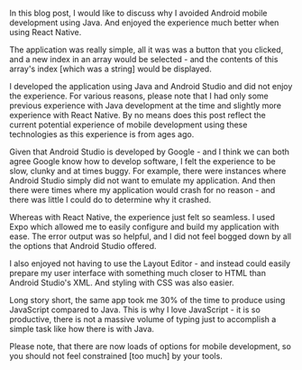 In this blog post, I would like to discuss why I avoided Android mobile development using Java. And enjoyed the experience much better when using React Native. 

The application was really simple, all it was was a button that you clicked, and a new index in an array would be selected - and the contents of this array's index [which was a string] would be displayed. 

I developed the application using Java and Android Studio and did not enjoy the experience.  For various reasons, please note that I had only some previous experience with Java development at the time and slightly more experience with React Native. By no means does this post reflect the current potential experience of mobile development using these technologies as this experience is from ages ago. 

Given that Android Studio is developed by Google - and I think we can both agree Google know how to develop software, I felt the experience to be slow, clunky and at times buggy. For example, there were instances where Android Studio simply did not want to emulate my application. And then there were times where my application would crash for no reason - and there was little I could do to determine why it crashed. 

Whereas with React Native, the experience just felt so seamless. I used Expo which allowed me to easily configure and build my application with ease. The error output was so helpful, and I did not feel bogged down by all the options that Android Studio offered. 

I also enjoyed not having to use the Layout Editor - and instead could easily prepare my user interface with something much closer to HTML than Android Studio's XML. And styling with CSS was also easier. 

Long story short, the same app took me 30% of the time to produce using JavaScript compared to Java. This is why I love JavaScript - it is so productive, there is not a massive volume of typing just to accomplish a simple task like how there is with Java. 

Please note, that there are now loads of options for mobile development, so you should not feel constrained [too much] by your tools. 

